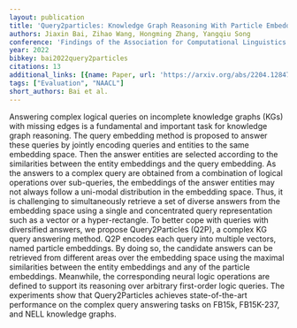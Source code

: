 ```yaml
---
layout: publication
title: 'Query2particles: Knowledge Graph Reasoning With Particle Embeddings'
authors: Jiaxin Bai, Zihao Wang, Hongming Zhang, Yangqiu Song
conference: 'Findings of the Association for Computational Linguistics: NAACL 2022'
year: 2022
bibkey: bai2022query2particles
citations: 13
additional_links: [{name: Paper, url: 'https://arxiv.org/abs/2204.12847'}]
tags: ["Evaluation", "NAACL"]
short_authors: Bai et al.
---
```

Answering complex logical queries on incomplete knowledge graphs (KGs) with
missing edges is a fundamental and important task for knowledge graph
reasoning. The query embedding method is proposed to answer these queries by
jointly encoding queries and entities to the same embedding space. Then the
answer entities are selected according to the similarities between the entity
embeddings and the query embedding. As the answers to a complex query are
obtained from a combination of logical operations over sub-queries, the
embeddings of the answer entities may not always follow a uni-modal
distribution in the embedding space. Thus, it is challenging to simultaneously
retrieve a set of diverse answers from the embedding space using a single and
concentrated query representation such as a vector or a hyper-rectangle. To
better cope with queries with diversified answers, we propose Query2Particles
(Q2P), a complex KG query answering method. Q2P encodes each query into
multiple vectors, named particle embeddings. By doing so, the candidate answers
can be retrieved from different areas over the embedding space using the
maximal similarities between the entity embeddings and any of the particle
embeddings. Meanwhile, the corresponding neural logic operations are defined to
support its reasoning over arbitrary first-order logic queries. The experiments
show that Query2Particles achieves state-of-the-art performance on the complex
query answering tasks on FB15k, FB15K-237, and NELL knowledge graphs.